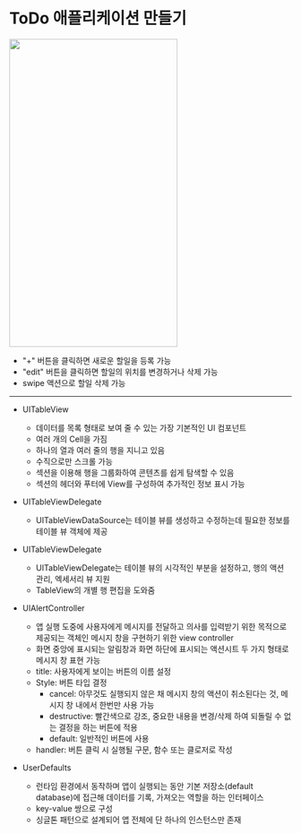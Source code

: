 ToDo 애플리케이션 만들기
===========
<img src="https://user-images.githubusercontent.com/55949986/204124765-787e6d59-21cf-4d8d-96b8-4cbf7a4427aa.gif" width="300" height="550"/>

* "+" 버튼을 클릭하면 새로운 할일을 등록 가능
* "edit" 버튼을 클릭하면 할일의 위치를 변경하거나 삭제 가능
* swipe 액션으로 할일 삭제 가능
---------------------------------------

* UITableView
    * 데이터를 목록 형태로 보여 줄 수 있는 가장 기본적인 UI 컴포넌트
    * 여러 개의 Cell을 가짐
    * 하나의 열과 여러 줄의 행을 지니고 있음
    * 수직으로만 스크롤 가능
    * 섹션을 이용해 행을 그룹화하여 콘텐츠를 쉽게 탐색할 수 있음
    * 섹션의 헤더와 푸터에 View를 구성하여 추가적인 정보 표시 가능
    
* UITableViewDelegate
   * UITableViewDataSource는 테이블 뷰를 생성하고 수정하는데 필요한 정보를 테이블 뷰 객체에 제공
* UITableViewDelegate
   * UITableViewDelegate는 테이블 뷰의 시각적인 부분을 설정하고, 행의 액션 관리, 엑세서리 뷰 지원
   * TableView의 개별 행 편집을 도와줌 
    
* UIAlertController
   * 앱 실행 도중에 사용자에게 메시지를 전달하고 의사를 입력받기 위한 목적으로 제공되는 객체인 메시지 창을 구현하기 위한 view controller
   * 화면 중앙에 표시되는 알림창과 화면 하단에 표시되는 액션시트 두 가지 형태로 메시지 창 표현 가능
   * title: 사용자에게 보이는 버튼의 이름 설정
   * Style: 버튼 타입 결정
      * cancel: 아무것도 실행되지 않은 채 메시지 창의 액션이 취소된다는  것, 메시지 창 내에서 한번만 사용 가능
      * destructive: 빨간색으로 강조, 중요한 내용을 변경/삭제 하여 되돌릴 수 없는 결정을 하는 버튼에 적용
      * default: 일반적인 버튼에 사용
   * handler: 버튼 클릭 시 실행될 구문, 함수 또는 클로저로 작성


* UserDefaults
   * 런타임 환경에서 동작하며 앱이 실행되는 동안 기본 저장소(default database)에 접근해 데이터를 기록, 가져오는 역할을 하는 인터페이스
   * key-value 쌍으로 구성
   * 싱글톤 패턴으로 설계되어 앱 전체에 단 하나의 인스턴스만 존재
   
   
   
 
